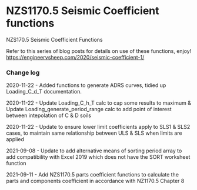 # NZS1170.5 Seismic Coefficient functions
NZS170.5 Seismic Coefficient Functions

Refer to this series of blog posts for details on use of these functions, enjoy!
https://engineervsheep.com/2020/seismic-coefficient-1/

### Change log

2020-11-22 - Added functions to generate ADRS curves, tidied up Loading_C_d_T documentation.

2020-11-22 - Update Loading_C_h_T calc to cap some results to maximum & Update Loading_generate_period_range calc to add point of interest between intepolation of C & D soils

2020-11-22 - Update to ensure lower limit coefficients apply to SLS1 & SLS2 cases, to maintain same relationship between ULS & SLS when limits are applied

2021-09-08 - Update to add alternative means of sorting period array to add compatibility with Excel 2019 which does not have the SORT worksheet function

2021-09-11 - Add NZS1170.5 parts coefficient functions to calculate the parts and components coefficient in accordance with NZ1170.5 Chapter 8
